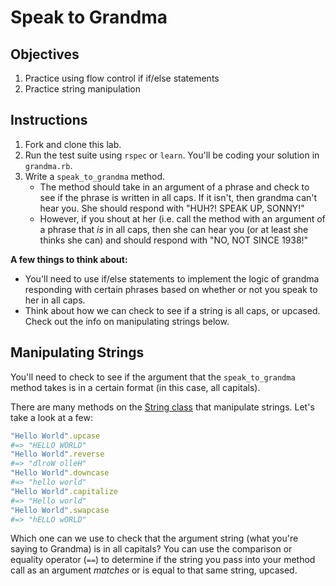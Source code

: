 # Speak to Grandma

## Objectives

1. Practice using flow control if if/else statements
2. Practice string manipulation

## Instructions

1. Fork and clone this lab.
2. Run the test suite using `rspec` or `learn`. You'll be coding your solution in `grandma.rb`.
3. Write a `speak_to_grandma` method. 
	* The method should take in an argument of a phrase and check to see if the phrase is written in all caps. If it isn't, then grandma can't hear you. She should respond with "HUH?! SPEAK UP, SONNY!"
	* However, if you shout at her (i.e. call the method with an argument of a phrase that *is* in all caps, then she can hear you (or at least she thinks she can) and should respond with "NO, NOT SINCE 1938!"

**A few things to think about:**

* You'll need to use if/else statements to implement the logic of grandma responding with certain phrases based on whether or not you speak to her in all caps. 
* Think about how we can check to see if a string is all caps, or upcased. Check out the info on manipulating strings below. 


## Manipulating Strings

You'll need to check to see if the argument that the `speak_to_grandma` method takes is in a certain format (in this case, all capitals).

There are many methods on the [String class](http://www.ruby-doc.org/core-2.1.4/String.html) that manipulate strings. Let's take a look at a few:

```ruby
"Hello World".upcase
#=> "HELLO WORLD"
"Hello World".reverse
#=> "dlroW olleH" 
"Hello World".downcase
#=> "hello world" 
"Hello World".capitalize
#=> "Hello world" 
"Hello World".swapcase
#=> "hELLO wORLD" 
```

Which one can we use to check that the argument string (what you're saying to Grandma) is in all capitals? You can use the comparison or equality operator (`==`) to determine if the string you pass into your method call as an argument *matches* or is equal to that same string, upcased. 

